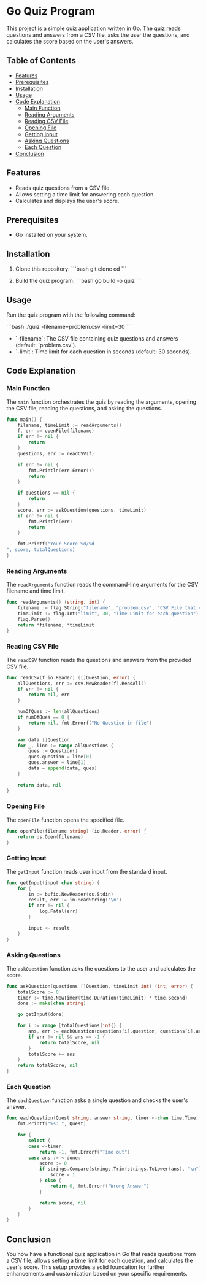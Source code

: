 
# Go Quiz Program

This project is a simple quiz application written in Go. The quiz reads questions and answers from a CSV file, asks the user the questions, and calculates the score based on the user's answers.

## Table of Contents

- [Features](#features)
- [Prerequisites](#prerequisites)
- [Installation](#installation)
- [Usage](#usage)
- [Code Explanation](#code-explanation)
  - [Main Function](#main-function)
  - [Reading Arguments](#reading-arguments)
  - [Reading CSV File](#reading-csv-file)
  - [Opening File](#opening-file)
  - [Getting Input](#getting-input)
  - [Asking Questions](#asking-questions)
  - [Each Question](#each-question)
- [Conclusion](#conclusion)

## Features

- Reads quiz questions from a CSV file.
- Allows setting a time limit for answering each question.
- Calculates and displays the user's score.

## Prerequisites

- Go installed on your system.

## Installation

1. Clone this repository:
   \`\`\`bash
   git clone <repository-url>
   cd <repository-directory>
   \`\`\`

2. Build the quiz program:
   \`\`\`bash
   go build -o quiz
   \`\`\`

## Usage

Run the quiz program with the following command:

\`\`\`bash
./quiz -filename=problem.csv -limit=30
\`\`\`

- \`-filename\`: The CSV file containing quiz questions and answers (default: \`problem.csv\`).
- \`-limit\`: Time limit for each question in seconds (default: 30 seconds).

## Code Explanation

### Main Function

The `main` function orchestrates the quiz by reading the arguments, opening the CSV file, reading the questions, and asking the questions.

```go
func main() {
    filename, timeLimit := readArguments()
    f, err := openFile(filename)
    if err != nil {
        return
    }
    questions, err := readCSV(f)

    if err != nil {
        fmt.Println(err.Error())
        return
    }

    if questions == nil {
        return
    }
    score, err := askQuestion(questions, timeLimit)
    if err != nil {
        fmt.Println(err)
        return
    }

    fmt.Printf("Your Score %d/%d
", score, totalQuestions)
}
```

### Reading Arguments

The `readArguments` function reads the command-line arguments for the CSV filename and time limit.

```go
func readArguments() (string, int) {
    filename := flag.String("filename", "problem.csv", "CSV File that conatins quiz questions")
    timeLimit := flag.Int("limit", 30, "Time Limit for each question")
    flag.Parse()
    return *filename, *timeLimit
}
```

### Reading CSV File

The `readCSV` function reads the questions and answers from the provided CSV file.

```go
func readCSV(f io.Reader) ([]Question, error) {
    allQuestions, err := csv.NewReader(f).ReadAll()
    if err != nil {
        return nil, err
    }

    numOfQues := len(allQuestions)
    if numOfQues == 0 {
        return nil, fmt.Errorf("No Question in file")
    }

    var data []Question
    for _, line := range allQuestions {
        ques := Question{}
        ques.question = line[0]
        ques.answer = line[1]
        data = append(data, ques)
    }

    return data, nil
}
```

### Opening File

The `openFile` function opens the specified file.

```go
func openFile(filename string) (io.Reader, error) {
    return os.Open(filename)
}
```

### Getting Input

The `getInput` function reads user input from the standard input.

```go
func getInput(input chan string) {
    for {
        in := bufio.NewReader(os.Stdin)
        result, err := in.ReadString('\n')
        if err != nil {
            log.Fatal(err)
        }

        input <- result
    }
}
```

### Asking Questions

The `askQuestion` function asks the questions to the user and calculates the score.

```go
func askQuestion(questions []Question, timeLimit int) (int, error) {
    totalScore := 0
    timer := time.NewTimer(time.Duration(timeLimit) * time.Second)
    done := make(chan string)

    go getInput(done)

    for i := range [totalQuestions]int{} {
        ans, err := eachQuestion(questions[i].question, questions[i].answer, timer.C, done)
        if err != nil && ans == -1 {
            return totalScore, nil
        }
        totalScore += ans
    }
    return totalScore, nil
}
```

### Each Question

The `eachQuestion` function asks a single question and checks the user's answer.

```go
func eachQuestion(Quest string, answer string, timer <-chan time.Time, done <-chan string) (int, error) {
    fmt.Printf("%s: ", Quest)

    for {
        select {
        case <-timer:
            return -1, fmt.Errorf("Time out")
        case ans := <-done:
            score := 0
            if strings.Compare(strings.Trim(strings.ToLower(ans), "\n"), answer) == 0 {
                score = 1
            } else {
                return 0, fmt.Errorf("Wrong Answer")
            }

            return score, nil
        }
    }
}
```

## Conclusion

You now have a functional quiz application in Go that reads questions from a CSV file, allows setting a time limit for each question, and calculates the user's score. This setup provides a solid foundation for further enhancements and customization based on your specific requirements.
